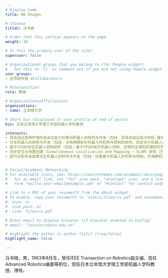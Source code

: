 ```yaml
---
# Display name
title: MA Shugen

# Chinese
titleC: 马书根

# Order that this section appears on the page.
weight: 10

# Is this the primary user of the site?
superuser: false

# Organizational groups that you belong to (for People widget)
#   Set this to `[]` or comment out if you are not using People widget.
user_groups:
- 合作研究者 #Collaborators

# Role/position
role: 教授

# Organizations/Affiliations
organizations:
- name: 立命馆大学

# Short bio (displayed in user profile at end of posts)
bio: 日本立命馆大学理工学部机器人学科教授

interests:
- 具有适应各种环境的高自主能力的移动机器人的研究与开发（包括：具有自适应能力的轮-履复合变形移动机器人研究、新型管道机器人机构设计与控制研究、可重构轮手一体机器人研究、可变形机器人的机构设计与控制研究等）。
- 仿生机器人的研究与开发（包括：水陆两栖蛇形机器人的机构与控制的研究、四足步行机器人的生物智能型控制、二足/四足机器人的研究等）。
- 基于CPG的仿生机器人控制研究（包括：基于CPG的蛇形机器人控制、生物仿生感知机理研究等）。
- 同步定位与地图创建（Simultaneous Localization and Mapping — SLAM）研究（包括：采用采样环境地图（Sampled Environment Map — SEM）表示环境的算法SLASEM；采用基于Voronoi图的混合地图表示环境的算法VorSLAM等）。
- 超冗长和多自由度仿生机器人的研究与开发（包括：仿象鼻子机器人的机构与控制，仿海鳗机器人的机构与控制等）。


# Social/Academic Networking
# For available icons, see: https://sourcethemes.com/academic/docs/page-builder/#icons
#   For an email link, use "fas" icon pack, "envelope" icon, and a link in the
#   form "mailto:your-email@example.com" or "#contact" for contact widget.

# Link to a PDF of your resume/CV from the About widget.
# To enable, copy your resume/CV to `static/files/cv.pdf` and uncomment the lines below.
#- icon: cv
#  icon_pack: ai
#  link: files/cv.pdf

# Enter email to display Gravatar (if Gravatar enabled in Config)
# email: "lovvchris@shu.edu.cn"

# Highlight the author in author lists? (true/false)
highlight_name: false

---
```


马书根，男，1963年8月生，曾任IEEE Transaction on Robotics副主编、现任Advanced Robotics编委等职位，现任日本立命馆大学理工学部机器人学科教授、博导。